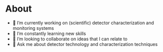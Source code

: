 # About

- 🔭 I’m currently working on (scientific) detector characterization and monitoring systems
- 🌱 I’m constantly learning new skills
- 👯 I’m looking to collaborate on ideas that I can relate to
- 💬 Ask me about detector technology and characterization techniques

